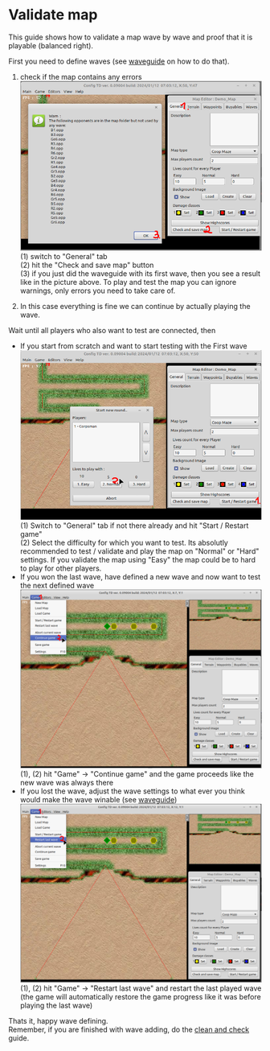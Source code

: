 # Validate map

This guide shows how to validate a map wave by wave and proof that it is playable (balanced right).

First you need to define waves (see [waveguide](waveguide.md) on how to do that).

1. check if the map contains any errors ![](images/demo_map_save_and_check.png)  
 (1) switch to "General" tab  
 (2) hit the "Check and save map" button  
 (3) if you just did the waveguide with its first wave, then you see a result like in the picture above. To play and test the map you can ignore warnings, only errors you need to take care of.

2. In this case everything is fine we can continue by actually playing the wave. 

Wait until all players who also want to test are connected, then  

* If you start from scratch and want to start testing with the First wave ![](images/demo_map_first_testrun.png)  
 (1) Switch to "General" tab if not there already and hit "Start / Restart game"  
 (2) Select the difficulty for which you want to test. Its absolutly recommended to test / validate and play the map on "Normal" or "Hard" settings. If you validate the map using "Easy" the map could be to hard to play for other players.
* If you won the last wave, have defined a new wave and now want to test the next defined wave ![](images/demo_map_continue_gaming.png)  
 (1), (2) hit "Game" -> "Continue game" and the game proceeds like the new wave was always there
* If you lost the wave, adjust the wave settings to what ever you think would make the wave winable (see [waveguide](waveguide.md)) ![](images/demo_map_restart_last_wave.png)  
 (1), (2) hit "Game" -> "Restart last wave" and restart the last played wave (the game will automatically restore the game progress like it was before playing the last wave)

Thats it, happy wave defining. <br>
Remember, if you are finished with wave adding, do the [clean and check](clean_and_check_map.md) guide.
